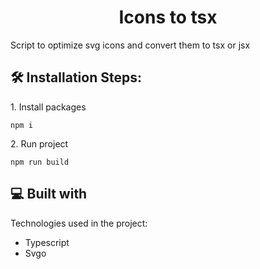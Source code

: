 <h1 align="center" id="title">Icons to tsx</h1>

<p id="description">Script to optimize svg icons and convert them to tsx or jsx</p>

  
  
<h2>🛠️ Installation Steps:</h2>

<p>1. Install packages</p>

```
npm i
```

<p>2. Run project</p>

```
npm run build
```

  
  
<h2>💻 Built with</h2>

Technologies used in the project:

*   Typescript
*   Svgo